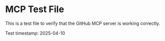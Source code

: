 # MCP Test File

This is a test file to verify that the GitHub MCP server is working correctly.

Test timestamp: 2025-04-10